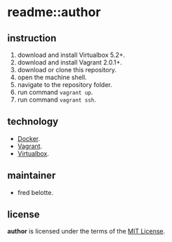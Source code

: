 # readme::author

## instruction
1. download and install Virtualbox 5.2+.
1. download and install Vagrant 2.0.1+.
1. download or clone this repository.
1. open the machine shell.
1. navigate to the repository folder.
1. run command `vagrant up`.
1. run command `vagrant ssh`.

## technology
+ [Docker](https://www.docker.com/).
+ [Vagrant](https://www.vagrantup.com/).
+ [Virtualbox](https://www.virtualbox.org/).

## maintainer
+ fred belotte.

## license
__author__ is licensed under the terms of the [MIT License](https://github.com/fredbelotte/author/blob/master/LICENSE).

